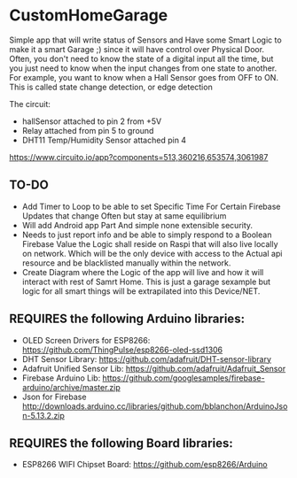 # CustomHomeGarage
Simple app that will write status of Sensors and Have some Smart Logic to make it a smart Garage ;) since it will have control over Physical Door.
Often, you don't need to know the state of a digital input all the time, but
you just need to know when the input changes from one state to another.
For example, you want to know when a Hall Sensor goes from OFF to ON. This is called
state change detection, or edge detection


The circuit:
- hallSensor attached to pin 2 from +5V
- Relay attached from pin 5 to ground
- DHT11 Temp/Humidity Sensor attached pin 4

https://www.circuito.io/app?components=513,360216,653574,3061987

## TO-DO

- Add Timer to Loop to be able to set Specific Time For Certain Firebase Updates that change Often but stay at same equilibrium
- Will add Android app Part And simple none extensible security.
- Needs to just report info and be able to simply respond to a Boolean Firebase Value the Logic shall reside on Raspi that will also live locally on network. Which will be the only device with access to the Actual api resource and be blacklisted manually within the network.
- Create Diagram where the Logic of the app will live and how it will interact with rest of Samrt Home. This is just a garage sexample but logic for all smart things will be extrapilated into this Device/NET.


## REQUIRES the following Arduino libraries:
 - OLED Screen Drivers for ESP8266: https://github.com/ThingPulse/esp8266-oled-ssd1306
 - DHT Sensor Library: https://github.com/adafruit/DHT-sensor-library
 - Adafruit Unified Sensor Lib: https://github.com/adafruit/Adafruit_Sensor
 - Firebase Arduino Lib: https://github.com/googlesamples/firebase-arduino/archive/master.zip
 - Json for Firebase http://downloads.arduino.cc/libraries/github.com/bblanchon/ArduinoJson-5.13.2.zip

## REQUIRES the following Board libraries:
 - ESP8266 WIFI Chipset Board: https://github.com/esp8266/Arduino
